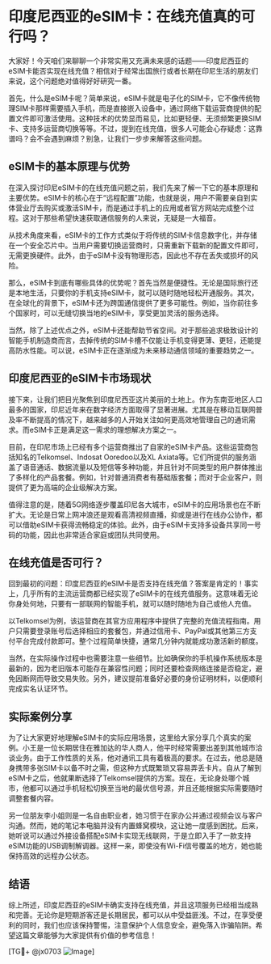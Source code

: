 # 印度尼西亚的eSIM卡：在线充值真的可行吗？

大家好！今天咱们来聊聊一个非常实用又充满未来感的话题——印度尼西亚的eSIM卡能否实现在线充值？相信对于经常出国旅行或者长期在印尼生活的朋友们来说，这个问题绝对值得好好研究一番。

首先，什么是eSIM卡呢？简单来说，eSIM卡就是电子化的SIM卡，它不像传统物理SIM卡那样需要插入手机，而是直接嵌入设备中，通过网络下载运营商提供的配置文件即可激活使用。这种技术的优势显而易见，比如更轻便、无须频繁更换SIM卡、支持多运营商切换等等。不过，提到在线充值，很多人可能会心存疑虑：这靠谱吗？会不会遇到麻烦？别急，让我们一步步来解答这些问题。

## eSIM卡的基本原理与优势

在深入探讨印尼eSIM卡的在线充值问题之前，我们先来了解一下它的基本原理和主要优势。eSIM卡的核心在于“远程配置”功能，也就是说，用户不需要亲自到实体营业厅去购买或激活SIM卡，而是通过手机上的应用或者官方网站完成整个过程。这对于那些希望快速获取通信服务的人来说，无疑是一大福音。

从技术角度来看，eSIM卡的工作方式类似于将传统的SIM卡信息数字化，并存储在一个安全芯片中。当用户需要切换运营商时，只需重新下载新的配置文件即可，无需更换硬件。此外，由于eSIM卡没有物理形态，因此也不存在丢失或损坏的风险。

那么，eSIM卡到底有哪些具体的优势呢？首先当然是便捷性。无论是国际旅行还是本地生活，只要你的手机支持eSIM卡，就可以随时随地轻松开通服务。其次，在全球化的背景下，eSIM卡还为跨国通信提供了更多可能性。例如，当你前往多个国家时，可以无缝切换当地的eSIM卡，享受更加灵活的服务选择。

当然，除了上述优点之外，eSIM卡还能帮助节省空间。对于那些追求极致设计的智能手机制造商而言，去掉传统的SIM卡槽不仅能让手机变得更薄、更轻，还能提高防水性能。可以说，eSIM卡正在逐渐成为未来移动通信领域的重要趋势之一。

## 印度尼西亚的eSIM卡市场现状

接下来，让我们把目光聚焦到印度尼西亚这片美丽的土地上。作为东南亚地区人口最多的国家，印尼近年来在数字经济方面取得了显著进展。尤其是在移动互联网普及率不断提高的情况下，越来越多的人开始关注如何更高效地管理自己的通讯需求。而eSIM卡正是满足这一需求的理想解决方案之一。

目前，在印尼市场上已经有多个运营商推出了自家的eSIM卡产品。这些运营商包括知名的Telkomsel、Indosat Ooredoo以及XL Axiata等。它们所提供的服务涵盖了语音通话、数据流量以及短信等多种功能，并且针对不同类型的用户群体推出了多样化的产品套餐。例如，针对普通消费者有基础版套餐；而对于企业客户，则提供了更为高端的企业级解决方案。

值得注意的是，随着5G网络逐步覆盖印尼各大城市，eSIM卡的应用场景也在不断扩大。无论是日常上网冲浪还是观看高清视频直播，抑或是进行在线办公协作，都可以借助eSIM卡获得流畅稳定的体验。此外，由于eSIM卡支持多设备共享同一号码的功能，因此也非常适合家庭或团队共同使用。

## 在线充值是否可行？

回到最初的问题：印度尼西亚的eSIM卡是否支持在线充值？答案是肯定的！事实上，几乎所有的主流运营商都已经实现了eSIM卡的在线充值服务。这意味着无论你身处何地，只要有一部联网的智能手机，就可以随时随地为自己或他人充值。

以Telkomsel为例，该运营商在其官方应用程序中提供了完整的充值流程指南。用户只需要登录账号后选择相应的套餐包，并通过信用卡、PayPal或其他第三方支付平台完成付款即可。整个过程简单快捷，通常几分钟内就能成功激活新的额度。

当然，在实际操作过程中也需要注意一些细节。比如确保你的手机操作系统版本是最新的，因为老旧版本可能存在兼容性问题；同时还要检查网络连接是否稳定，避免因断网而导致交易失败。另外，建议提前准备好必要的身份证明材料，以便顺利完成实名认证环节。

## 实际案例分享

为了让大家更好地理解eSIM卡的实际应用场景，这里给大家分享几个真实的案例。小王是一位长期居住在雅加达的华人商人，他平时经常需要出差到其他城市洽谈业务。由于工作性质的关系，他对通讯工具有着极高的要求。在过去，他总是随身携带多张SIM卡以备不时之需，但这种方式既繁琐又容易弄丢卡片。自从了解到eSIM卡之后，他就果断选择了Telkomsel提供的方案。现在，无论身处哪个城市，他都可以通过手机轻松切换至当地的最优信号源，并且还能根据实际需要随时调整套餐内容。

另一位朋友李小姐则是一名自由职业者，她习惯于在家办公并通过视频会议与客户沟通。然而，她的笔记本电脑并没有内置蜂窝模块，这让她一度感到困扰。后来，她听说可以通过外接设备搭配eSIM卡实现无线联网，于是立即入手了一款支持eSIM功能的USB调制解调器。这样一来，即使没有Wi-Fi信号覆盖的地方，她也能保持高效的远程办公状态。

## 结语

综上所述，印度尼西亚的eSIM卡确实支持在线充值，并且这项服务已经相当成熟和完善。无论你是短期游客还是长期居民，都可以从中受益匪浅。不过，在享受便利的同时，我们也应该保持警惕，注意保护个人信息安全，避免落入诈骗陷阱。希望这篇文章能够为大家提供有价值的参考信息！

[TG💪+ @jx0703 ![Image](https://github.com/user-attachments/assets/dbca1d08-cadb-493c-b0ec-ad6f7a83f270)]
